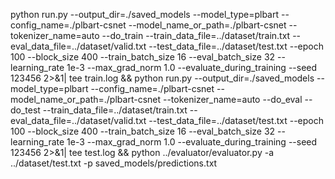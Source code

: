 python run.py --output_dir=./saved_models --model_type=plbart --config_name=./plbart-csnet --model_name_or_path=./plbart-csnet --tokenizer_name=auto --do_train --train_data_file=../dataset/train.txt --eval_data_file=../dataset/valid.txt --test_data_file=../dataset/test.txt --epoch 100 --block_size 400 --train_batch_size 16 --eval_batch_size 32 --learning_rate 1e-3 --max_grad_norm 1.0 --evaluate_during_training --seed 123456 2>&1| tee train.log && python run.py --output_dir=./saved_models --model_type=plbart --config_name=./plbart-csnet --model_name_or_path=./plbart-csnet --tokenizer_name=auto --do_eval --do_test --train_data_file=../dataset/train.txt --eval_data_file=../dataset/valid.txt --test_data_file=../dataset/test.txt --epoch 100 --block_size 400 --train_batch_size 16 --eval_batch_size 32 --learning_rate 1e-3 --max_grad_norm 1.0 --evaluate_during_training --seed 123456 2>&1| tee test.log && python ../evaluator/evaluator.py -a ../dataset/test.txt -p saved_models/predictions.txt 
